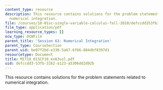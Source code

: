 ```yaml
---
content_type: resource
description: This resource contains solutions for the problem statements related to
  numerical integration.
file: /courses/18-01sc-single-variable-calculus-fall-2010/defccdd353fb3162a123a5306dd2d92b_MIT18_01SCF10_ex63sol.pdf
file_type: application/pdf
learning_resource_types: []
ocw_type: OCWFile
parent_title: 'Session 63: Numerical Integration'
parent_type: CourseSection
parent_uid: be07f2bd-e330-5a67-6f66-884dbf8397d1
resourcetype: Document
title: MIT18_01SCF10_ex63sol.pdf
uid: defccdd3-53fb-3162-a123-a5306dd2d92b
---
```

This resource contains solutions for the problem statements related to numerical integration.

